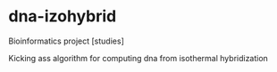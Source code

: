 # dna-izohybrid

Bioinformatics project [studies]

Kicking ass algorithm for computing dna from isothermal hybridization
